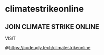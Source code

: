 # climatestrikeonline


## JOIN CLIMATE STRIKE ONLINE


VISIT

@https://codeugly.tech/climatestrikeonline
